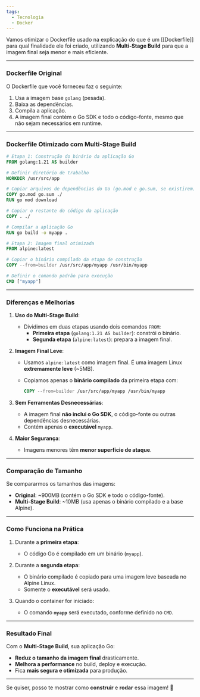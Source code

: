 ```yaml
---
tags:
  - Tecnologia
  - Docker
---
```

Vamos otimizar o Dockerfile usado na explicação do que é um [[Dockerfile]] para qual finalidade ele foi criado, utilizando **Multi-Stage Build** para que a imagem final seja menor e mais eficiente.

---

### **Dockerfile Original**

O Dockerfile que você forneceu faz o seguinte:

1. Usa a imagem base `golang` (pesada).
2. Baixa as dependências.
3. Compila a aplicação.
4. A imagem final contém o Go SDK e todo o código-fonte, mesmo que não sejam necessários em runtime.

---

### **Dockerfile Otimizado com Multi-Stage Build**

```dockerfile
# Etapa 1: Construção do binário da aplicação Go
FROM golang:1.21 AS builder

# Definir diretório de trabalho
WORKDIR /usr/src/app

# Copiar arquivos de dependências do Go (go.mod e go.sum, se existirem)
COPY go.mod go.sum ./
RUN go mod download

# Copiar o restante do código da aplicação
COPY . ./

# Compilar a aplicação Go
RUN go build -o myapp .

# Etapa 2: Imagem final otimizada
FROM alpine:latest

# Copiar o binário compilado da etapa de construção
COPY --from=builder /usr/src/app/myapp /usr/bin/myapp

# Definir o comando padrão para execução
CMD ["myapp"]
```

---

### **Diferenças e Melhorias**

1. **Uso do Multi-Stage Build**:
    
    - Dividimos em duas etapas usando dois comandos `FROM`:
        - **Primeira etapa** (`golang:1.21 AS builder`): constrói o binário.
        - **Segunda etapa** (`alpine:latest`): prepara a imagem final.
2. **Imagem Final Leve**:
    
    - Usamos `alpine:latest` como imagem final. É uma imagem Linux **extremamente leve** (~5MB).
    - Copiamos apenas o **binário compilado** da primeira etapa com:
        
        ```dockerfile
        COPY --from=builder /usr/src/app/myapp /usr/bin/myapp
        ```
        
3. **Sem Ferramentas Desnecessárias**:
    
    - A imagem final **não inclui o Go SDK**, o código-fonte ou outras dependências desnecessárias.
    - Contém apenas o **executável** `myapp`.
4. **Maior Segurança**:
    
    - Imagens menores têm **menor superfície de ataque**.

---

### **Comparação de Tamanho**

Se compararmos os tamanhos das imagens:

- **Original**: ~900MB (contém o Go SDK e todo o código-fonte).
- **Multi-Stage Build**: ~10MB (usa apenas o binário compilado e a base Alpine).

---

### **Como Funciona na Prática**

1. Durante a **primeira etapa**:
    
    - O código Go é compilado em um binário (`myapp`).
2. Durante a **segunda etapa**:
    
    - O binário compilado é copiado para uma imagem leve baseada no Alpine Linux.
    - Somente o **executável** será usado.
3. Quando o container for iniciado:
    
    - O comando **`myapp`** será executado, conforme definido no `CMD`.

---

### **Resultado Final**

Com o **Multi-Stage Build**, sua aplicação Go:

- **Reduz o tamanho da imagem final** drasticamente.
- **Melhora a performance** no build, deploy e execução.
- Fica **mais segura e otimizada** para produção.

---

Se quiser, posso te mostrar como **construir** e **rodar** essa imagem! 🚀